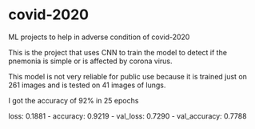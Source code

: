 # covid-2020
ML projects to help in adverse condition of covid-2020

This is the project that uses CNN to train the model to detect if the pnemonia is simple or is affected by corona virus.

This model is not very reliable for public use because it is trained just on 261 images and is tested on 41 images of lungs.

I got the accuracy of 92% in 25 epochs

loss: 0.1881 - accuracy: 0.9219 - val_loss: 0.7290 - val_accuracy: 0.7788
